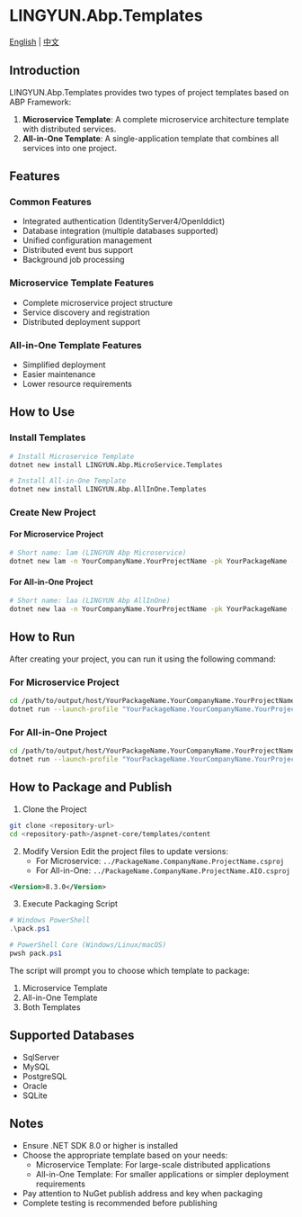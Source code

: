 # LINGYUN.Abp.Templates

[English](README.md) | [中文](README.zh-CN.md)

## Introduction

LINGYUN.Abp.Templates provides two types of project templates based on ABP Framework:

1. **Microservice Template**: A complete microservice architecture template with distributed services.
2. **All-in-One Template**: A single-application template that combines all services into one project.

## Features

### Common Features

- Integrated authentication (IdentityServer4/OpenIddict)
- Database integration (multiple databases supported)
- Unified configuration management
- Distributed event bus support
- Background job processing

### Microservice Template Features

- Complete microservice project structure
- Service discovery and registration
- Distributed deployment support

### All-in-One Template Features

- Simplified deployment
- Easier maintenance
- Lower resource requirements

## How to Use

### Install Templates

```bash
# Install Microservice Template
dotnet new install LINGYUN.Abp.MicroService.Templates

# Install All-in-One Template
dotnet new install LINGYUN.Abp.AllInOne.Templates
```

### Create New Project

#### For Microservice Project

```bash
# Short name: lam (LINGYUN Abp Microservice)
dotnet new lam -n YourCompanyName.YourProjectName -pk YourPackageName -o /path/to/output --dbms MySql --cs "Server=127.0.0.1;Database=YourDatabase;User Id=your_user;Password=your_password;SslMode=None" --no-random-port
```

#### For All-in-One Project

```bash
# Short name: laa (LINGYUN Abp AllInOne)
dotnet new laa -n YourCompanyName.YourProjectName -pk YourPackageName -o /path/to/output --dbms MySql --cs "Server=127.0.0.1;Database=YourDatabase;User Id=your_user;Password=your_password;SslMode=None" --no-random-port
```

## How to Run

After creating your project, you can run it using the following command:

### For Microservice Project

```bash
cd /path/to/output/host/YourPackageName.YourCompanyName.YourProjectName.HttpApi.Host
dotnet run --launch-profile "YourPackageName.YourCompanyName.YourProjectName.Development"
```

### For All-in-One Project

```bash
cd /path/to/output/host/YourPackageName.YourCompanyName.YourProjectName.AIO.Host
dotnet run --launch-profile "YourPackageName.YourCompanyName.YourProjectName.Development"
```

## How to Package and Publish

1. Clone the Project

```bash
git clone <repository-url>
cd <repository-path>/aspnet-core/templates/content
```

2. Modify Version
   Edit the project files to update versions:
   - For Microservice: `../PackageName.CompanyName.ProjectName.csproj`
   - For All-in-One: `../PackageName.CompanyName.ProjectName.AIO.csproj`

```xml
<Version>8.3.0</Version>
```

3. Execute Packaging Script

```powershell
# Windows PowerShell
.\pack.ps1

# PowerShell Core (Windows/Linux/macOS)
pwsh pack.ps1
```

The script will prompt you to choose which template to package:

1. Microservice Template
2. All-in-One Template
3. Both Templates

## Supported Databases

- SqlServer
- MySQL
- PostgreSQL
- Oracle
- SQLite

## Notes

- Ensure .NET SDK 8.0 or higher is installed
- Choose the appropriate template based on your needs:
  - Microservice Template: For large-scale distributed applications
  - All-in-One Template: For smaller applications or simpler deployment requirements
- Pay attention to NuGet publish address and key when packaging
- Complete testing is recommended before publishing
